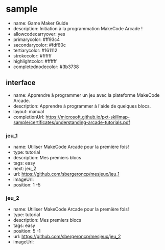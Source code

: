 # sample
* name: Game Maker Guide
* description: Initiation à la programmation MakeCode Arcade !
* allowcodecarryover: yes
* primarycolor: #ff93c4
* secondarycolor: #fdf60c
* tertiarycolor: #161112
* strokecolor: #ffffff
* highlightcolor: #ffffff
* completednodecolor: #3b3738

## interface
* name: Apprendre à programmer un jeu avec la plateforme MakeCode Arcade.
* description: Apprendre à programmer à l'aide de quelques blocs.
* layout: manual
* completionUrl: https://microsoft.github.io/pxt-skillmap-sample/certificates/understanding-arcade-tutorials.pdf

### jeu_1

* name: Utiliser MakeCode Arcade pour la première fois!
* type: tutorial
* description: Mes premiers blocs
* tags: easy
* next: jeu_2
* url: https://github.com/sbergeroncp/mesjeux/jeu_1
* imageUrl: 
* position: 1 -5

### jeu_2

* name: Utiliser MakeCode Arcade pour la première fois!
* type: tutorial
* description: Mes premiers blocs
* tags: easy
* position: 5 -1
* url: https://github.com/sbergeroncp/mesjeux/jeu_2
* imageUrl: 
